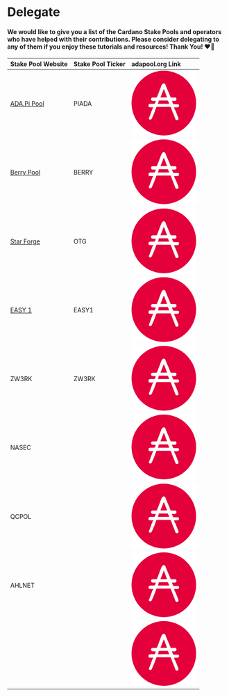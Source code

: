 # Delegate

#### We would like to give you a list of the Cardano Stake Pools and operators who have helped with their contributions. Please consider delegating to any of them if you enjoy these tutorials and resources! Thank You! ❤️🙏

| Stake Pool Website | Stake Pool Ticker | adapool.org Link |
| :--- | :--- | :--- |
| [ADA.Pi Pool](https://ada-pi.io/) | PIADA | [![](../.gitbook/assets/adapools%20%281%29.png)](https://adapools.org/pool/b8d8742c7b7b512468448429c776b3b0f824cef460db61aa1d24bc65) |
| [Berry Pool](https://pipool.online/) | BERRY | ![](../.gitbook/assets/adapools%20%281%29.png)  |
| [Star Forge](%20https://adamantium.online/) | OTG | [![](../.gitbook/assets/adapools%20%281%29.png)](https://adapools.org/pool/c825168836c5bf850dec38567eb4771c2e03eea28658ff291df768ae) |
| [EASY 1](https://www.easystaking.org/) | EASY1 | ![](../.gitbook/assets/adapools%20%281%29.png) |
| ZW3RK | ZW3RK | ![](../.gitbook/assets/adapools%20%281%29.png) |
| NASEC |  | ![](../.gitbook/assets/adapools%20%281%29.png) |
| QCPOL |  | [![](../.gitbook/assets/adapools%20%281%29.png)](https://adapools.org/pool/c2b8bff5160dd75149f2cae0955698550e8cf0d390025b26a9508a3e) |
| AHLNET |  | ![](../.gitbook/assets/adapools%20%281%29.png) |
|  |  | ![](../.gitbook/assets/adapools%20%281%29.png) |

#### 

